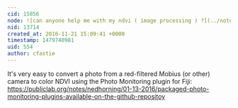 ```yaml
---
cid: 15856
node: ![can anyone help me with my ndvi ( image processing ) ?](../notes/ayu_puri/11-20-2016/can-anyone-help-me-with-my-ndvi-image-processing)
nid: 13714
created_at: 2016-11-21 15:09:41 +0000
timestamp: 1479740981
uid: 554
author: cfastie
---
```


It's very easy to convert a photo from a red-filtered Mobius (or other) camera to color NDVI using the Photo Monitoring plugin for Fiji: https://publiclab.org/notes/nedhorning/01-13-2016/packaged-photo-monitoring-plugins-available-on-the-github-repositoy